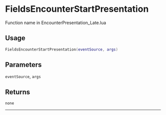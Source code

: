 # FieldsEncounterStartPresentation
Function name in EncounterPresentation_Late.lua
## Usage
```lua
FieldsEncounterStartPresentation(eventSource, args)
```
## Parameters
`eventSource`, `args`
## Returns
`none`

---